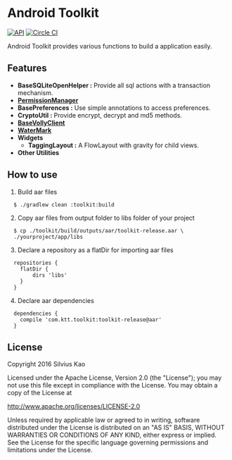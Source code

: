 Android Toolkit
===============

[![API](https://img.shields.io/badge/API-14%2B-green.svg)](https://github.com/silviusko/android-toolkit)
[![Circle CI](https://circleci.com/gh/silviusko/android-toolkit/tree/master.svg?style=shield)](https://circleci.com/gh/silviusko/android-toolkit/tree/master)

Android Toolkit provides various functions to build a application easily.

Features
--------

+ **BaseSQLiteOpenHelper :** Provide all sql actions with a transaction mechanism.
+ **[PermissionManager](./toolkit/src/main/java/com/ktt/toolkit/permission/README.md)**
+ **BasePreferences :** Use simple annotations to access preferences.
+ **CryptoUtil :** Provide encrypt, decrypt and md5 methods.
+ **[BaseVollyClient](./toolkit/src/main/java/com/ktt/toolkit/volley/README.md)**
+ **[WaterMark](./toolkit/src/main/java/com/ktt/toolkit/watermark/README.md)**
+ **Widgets**
  - **TaggingLayout :** A FlowLayout with gravity for child views.
+ **Other Utilities**

How to use
----------
1. Build aar files
```
  $ ./gradlew clean :toolkit:build
```
2. Copy aar files from output folder to libs folder of your project
```
  $ cp ./toolkit/build/outputs/aar/toolkit-release.aar \
  ./yourproject/app/libs
```
3. Declare a repository as a flatDir for importing aar files
```
  repositories {
    flatDir {
        dirs 'libs'
    }
  }
```
4. Declare aar dependencies
```
  dependencies {
    compile 'com.ktt.toolkit:toolkit-release@aar'
  }
```

License
-------
Copyright 2016 Silvius Kao

Licensed under the Apache License, Version 2.0 (the "License");
you may not use this file except in compliance with the License.
You may obtain a copy of the License at

http://www.apache.org/licenses/LICENSE-2.0

Unless required by applicable law or agreed to in writing, software
distributed under the License is distributed on an "AS IS" BASIS,
WITHOUT WARRANTIES OR CONDITIONS OF ANY KIND, either express or implied.
See the License for the specific language governing permissions and
limitations under the License.
